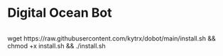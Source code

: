 # Digital Ocean Bot
<pre></pre>wget https://raw.githubusercontent.com/kytrx/dobot/main/install.sh && chmod +x install.sh && ./install.sh<pre></pre>
